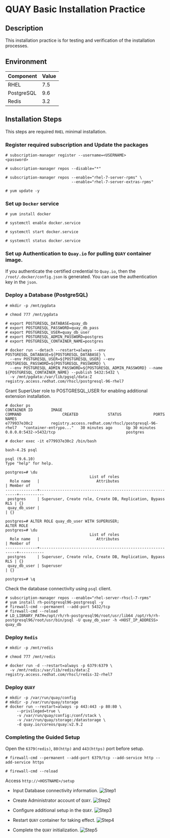 # QUAY Basic Installation Practice

## Description 
This installation practice is for testing and verification of the installation processes.

## Environment

Component | Value 
-|-
RHEL | 7.5
PostgreSQL | 9.6
Redis | 3.2


## Installation Steps

This steps are required `RHEL` minimal installation.

### Register required subscription and Update the packages

~~~
# subscription-manager register --username=<USERNAME>
<password>

# subscription-manager repos --disable="*"

# subscription-manager repos --enable="rhel-7-server-rpms" \
                             --enable="rhel-7-server-extras-rpms"
                             
# yum update -y
~~~

### Set up `Docker` service

~~~
# yum install docker

# systemctl enable docker.service

# systemctl start docker.service

# systemctl status docker.service
~~~

### Set up Authentication to `Quay.io` for pulling `QUAY` container image.

If you authenticate the certified credential to `Quay.io`, then the `/root/.docker/config.json` is generated. You can use the authentication key in the `json`.


### Deploy a Database (PostgreSQL)

~~~
# mkdir -p /mnt/pgdata

# chmod 777 /mnt/pgdata

# export POSTGRESQL_DATABASE=quay_db
# export POSTGRESQL_PASSWORD=quay_db_pass
# export POSTGRESQL_USER=quay_db_user
# export POSTGRESQL_ADMIN_PASSWORD=postgres
# export POSTGRESQL_CONTAINER_NAME=postgres

# docker run --detach --restart=always --env POSTGRESQL_DATABASE=${POSTGRESQL_DATABASE} \
  --env POSTGRESQL_USER=${POSTGRESQL_USER} --env POSTGRESQL_PASSWORD=${POSTGRESQL_PASSWORD} \
  --env POSTGRESQL_ADMIN_PASSWORD=${POSTGRESQL_ADMIN_PASSWORD} --name ${POSTGRESQL_CONTAINER_NAME} --publish 5432:5432 \
  -v /mnt/pgdata:/var/lib/pgsql/data:Z registry.access.redhat.com/rhscl/postgresql-96-rhel7
~~~

Grant SuperUser role to POSTGRESQL_USER for enabling additional extension installation.
~~~
# docker ps
CONTAINER ID        IMAGE                                                  COMMAND                  CREATED             STATUS              PORTS                                                NAMES
e779937e30c2        registry.access.redhat.com/rhscl/postgresql-96-rhel7   "container-entrypo..."   30 minutes ago      Up 30 minutes       0.0.0.0:5432->5432/tcp                               postgres

# docker exec -it e779937e30c2 /bin/bash

bash-4.2$ psql 

psql (9.6.10)
Type "help" for help.

postgres=# \du
                                     List of roles
  Role name   |                         Attributes                         | Member of 
--------------+------------------------------------------------------------+-----------
 postgres     | Superuser, Create role, Create DB, Replication, Bypass RLS | {}
 quay_db_user |                                                            | {}
 
postgres=# ALTER ROLE quay_db_user WITH SUPERUSER;
ALTER ROLE
postgres=# \du
                                     List of roles
  Role name   |                         Attributes                         | Member of 
--------------+------------------------------------------------------------+-----------
 postgres     | Superuser, Create role, Create DB, Replication, Bypass RLS | {}
 quay_db_user | Superuser                                                  | {}

postgres=# \q
~~~

Check the database connectivity using `psql` client.
~~~
# subscription-manager repos --enable="rhel-server-rhscl-7-rpms"
# yum install rh-postgresql96-postgresql -y
# firewall-cmd --permanent --add-port 5432/tcp
# firewall-cmd --reload
# LD_LIBRARY_PATH=/opt/rh/rh-postgresql96/root/usr/lib64 /opt/rh/rh-postgresql96/root/usr/bin/psql -U quay_db_user -h <HOST_IP_ADDRESS> quay_db
~~~

### Deploy `Redis`

~~~
# mkdir -p /mnt/redis

# chmod 777 /mnt/redis

# docker run -d --restart=always -p 6379:6379 \
  -v /mnt/redis:/var/lib/redis/data:Z registry.access.redhat.com/rhscl/redis-32-rhel7
~~~

### Deploy `QUAY`
~~~
# mkdir -p /var/run/quay/config
# mkdir -p /var/run/quay/storage
# docker run --restart=always -p 443:443 -p 80:80 \
     --privileged=true \
     -v /var/run/quay/config:/conf/stack \
     -v /var/run/quay/storage:/datastorage \
     -d quay.io/coreos/quay:v2.9.2
~~~

### Completing the Guided Setup

Open the `6379(redis)`, `80(http)` and `443(https)` port before setup.

~~~
# firewall-cmd --permanent --add-port 6379/tcp --add-service http --add-service https

# firewall-cmd --reload
~~~

Access `http://<HOSTNAME>/setup`

- Input Database connectivity information.
![Step1](https://github.com/bysnupy/blog/images/quay_guided_step1.png)

- Create Administrator account of `QUAY`.
![Step2](https://github.com/bysnupy/blog/images/quay_guided_step2.png)

- Configure additional setup in the `QUAY`.
![Step3](https://github.com/bysnupy/blog/images/quay_guided_step3.png)

- Restart `QUAY` container for taking effect.
![Step4](https://github.com/bysnupy/blog/images/quay_guided_step4.png)

- Complete the `QUAY` initialization.
![Step5](https://github.com/bysnupy/blog/images/quay_guided_step5.png)
